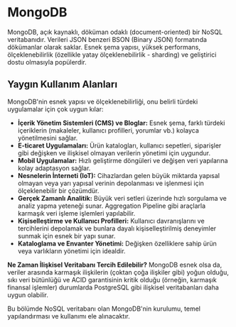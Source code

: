 # MongoDB

MongoDB, açık kaynaklı, döküman odaklı (document-oriented) bir NoSQL veritabanıdır. Verileri JSON benzeri BSON (Binary JSON) formatında dökümanlar olarak saklar. Esnek şema yapısı, yüksek performans, ölçeklenebilirlik (özellikle yatay ölçeklenebilirlik - sharding) ve geliştirici dostu olmasıyla popülerdir.

## Yaygın Kullanım Alanları

MongoDB'nin esnek yapısı ve ölçeklenebilirliği, onu belirli türdeki uygulamalar için çok uygun kılar:

*   **İçerik Yönetim Sistemleri (CMS) ve Bloglar:** Esnek şema, farklı türdeki içeriklerin (makaleler, kullanıcı profilleri, yorumlar vb.) kolayca yönetilmesini sağlar.
*   **E-ticaret Uygulamaları:** Ürün katalogları, kullanıcı sepetleri, siparişler gibi değişken ve ilişkisel olmayan verilerin yönetimi için uygundur.
*   **Mobil Uygulamalar:** Hızlı geliştirme döngüleri ve değişen veri yapılarına kolay adaptasyon sağlar.
*   **Nesnelerin İnterneti (IoT):** Cihazlardan gelen büyük miktarda yapısal olmayan veya yarı yapısal verinin depolanması ve işlenmesi için ölçeklenebilir bir çözümdür.
*   **Gerçek Zamanlı Analitik:** Büyük veri setleri üzerinde hızlı sorgulama ve analiz yapma yeteneği sunar. Aggregation Pipeline gibi araçlarla karmaşık veri işleme işlemleri yapılabilir.
*   **Kişiselleştirme ve Kullanıcı Profilleri:** Kullanıcı davranışlarını ve tercihlerini depolamak ve bunlara dayalı kişiselleştirilmiş deneyimler sunmak için esnek bir yapı sunar.
*   **Kataloglama ve Envanter Yönetimi:** Değişken özelliklere sahip ürün veya varlıkların yönetimi için idealdir.

**Ne Zaman İlişkisel Veritabanı Tercih Edilebilir?**
MongoDB esnek olsa da, veriler arasında karmaşık ilişkilerin (çoktan çoğa ilişkiler gibi) yoğun olduğu, sıkı veri bütünlüğü ve ACID garantisinin kritik olduğu (örneğin, karmaşık finansal işlemler) durumlarda PostgreSQL gibi ilişkisel veritabanları daha uygun olabilir.

Bu bölümde NoSQL veritabanı olan MongoDB'nin kurulumu, temel yapılandırması ve kullanımı ele alınacaktır.
